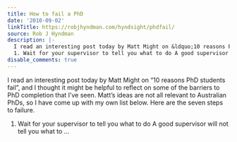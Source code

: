 ```yaml
---
title: How to fail a PhD
date: '2010-09-02'
linkTitle: https://robjhyndman.com/hyndsight/phdfail/
source: Rob J Hyndman
description: |-
  I read an interesting post today by Matt Might on &ldquo;10 reasons PhD students fail&rdquo;, and I thought it might be helpful to reflect on some of the barriers to PhD completion that I&rsquo;ve seen. Matt&rsquo;s ideas are not all relevant to Australian PhDs, so I have come up with my own list below. Here are the seven steps to failure.
  1. Wait for your supervisor to tell you what to do A good supervisor will not tell you what to ...
disable_comments: true
---
```

I read an interesting post today by Matt Might on &ldquo;10 reasons PhD students fail&rdquo;, and I thought it might be helpful to reflect on some of the barriers to PhD completion that I&rsquo;ve seen. Matt&rsquo;s ideas are not all relevant to Australian PhDs, so I have come up with my own list below. Here are the seven steps to failure.
1. Wait for your supervisor to tell you what to do A good supervisor will not tell you what to ...
